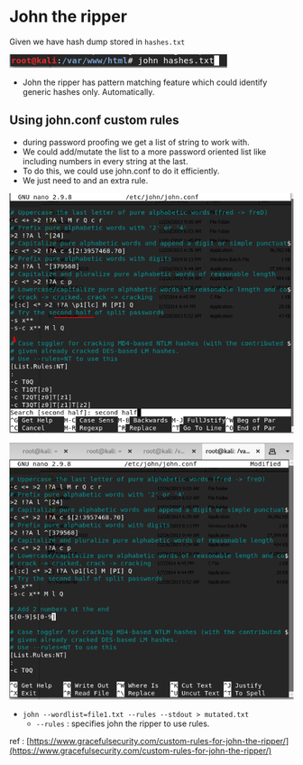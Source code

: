 # John the ripper

Given we have hash dump stored in `hashes.txt`

![](../../.gitbook/assets/image%20%2820%29.png)

* John the ripper has pattern matching feature which could identify generic hashes only. Automatically.

## Using john.conf custom rules

* during password proofing we get a list of string to work with.
* We could add/mutate the list to a more password oriented list like including numbers in every string at the last.
* To do this, we could use john.conf to do it efficiently.
* We just need to and an extra rule.

![](../../.gitbook/assets/image%20%284%29.png)

![](../../.gitbook/assets/image%20%281%29.png)

* `john --wordlist=file1.txt --rules --stdout > mutated.txt`
  * `--rules` : specifies john the ripper to use rules.

ref : [https://www.gracefulsecurity.com/custom-rules-for-john-the-ripper/](https://www.gracefulsecurity.com/custom-rules-for-john-the-ripper/)

